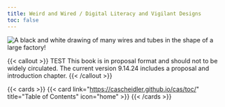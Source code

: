 ```yaml
---
title: Weird and Wired / Digital Literacy and Vigilant Designs
toc: false
---
```


![A black and white drawing of many wires and tubes in the shape of a large factory!](cas/assets/factory.png "A placeholder image [AI generated]")

{{< callout >}}
TEST  This book is in proposal format and should not to be widely circulated. The current version 9.14.24 includes a proposal and introduction chapter. 
{{< /callout >}}

{{< cards >}}
  	{{< card link="https://cascheidler.github.io/cas/toc/" title="Table of Contents" icon="home" >}}
{{< /cards >}}
